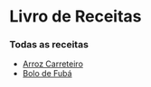 # Livro de Receitas

### Todas as receitas

- [Arroz Carreteiro](receitas/arroz_carreteiro.md)
- [Bolo de Fubá](receitas/bolo_de_fuba.md)

